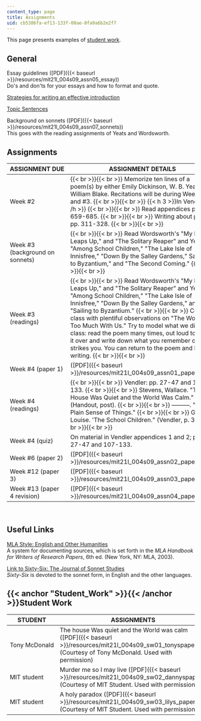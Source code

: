 ```yaml
---
content_type: page
title: Assignments
uid: cb5386fa-ef13-133f-00ae-0fa9a6b2e2f7
---
```


This page presents examples of [student work](#Student_Work).

General
-------

Essay guidelines ([PDF]({{< baseurl >}}/resources/mit21l_004s09_assn05_essay))  
Do's and don'ts for your essays and how to format and quote.

[Strategies for writing an effective introduction](https://writingcenter.unc.edu/tips-and-tools/introductions/)

[Topic Sentences](https://web.archive.org/web/20100129071053/http://www.nd.edu/~writing/resources/TopicSentences.htm)

Background on sonnets ([PDF]({{< baseurl >}}/resources/mit21l_004s09_assn07_sonnets))  
This goes with the reading assignments of Yeats and Wordsworth.

Assignments
-----------

| ASSIGNMENT DUE | ASSIGNMENT DETAILS |
| --- | --- |
| Week #2 |  {{< br >}}{{< br >}} Memorize ten lines of a poem(s) by either Emily Dickinson, W. B. Yeats, or William Blake. Recitations will be during Week #2 and #3. {{< br >}}{{< br >}} {{< h 3 >}}In Vendler{{< /h >}} {{< br >}}{{< br >}} Read appendices pp. 659-685. {{< br >}}{{< br >}} Writing about poetry pp. 311-328. {{< br >}}{{< br >}}  |
| Week #3 (background on sonnets) |  {{< br >}}{{< br >}} Read Wordsworth's "My Heart Leaps Up," and "The Solitary Reaper" and Yeats' "Among School Children," "The Lake Isle of Innisfree," "Down By the Salley Gardens," Sailing to Byzantium," and "The Second Coming." {{< br >}}{{< br >}}  |
| Week #3 (readings) |  {{< br >}}{{< br >}} Read Wordsworth's "My Heart Leaps Up," and "The Solitary Reaper" and Yeats' "Among School Children," "The Lake Isle of Innisfree," "Down By the Salley Gardens," and "Sailing to Byzantium." {{< br >}}{{< br >}} Come to class with plentiful observations on "The World Is Too Much With Us." Try to model what we did in class: read the poem many times, out loud too, turn it over and write down what you remember or what strikes you. You can return to the poem and keep writing. {{< br >}}{{< br >}}  |
| Week #4 (paper 1) | ([PDF]({{< baseurl >}}/resources/mit21l_004s09_assn01_paper1)) |
| Week #4 (readings) |  {{< br >}}{{< br >}} Vendler: pp. 27-47 and 107-133. {{< br >}}{{< br >}} Stevens, Wallace. "The House Was Quiet and the World Was Calm." (Handout, post). {{< br >}}{{< br >}} ———. "The Plain Sense of Things." {{< br >}}{{< br >}} Gluck, Louise. 'The School Children." (Vendler, p. 33). {{< br >}}{{< br >}}  |
| Week #4 (quiz) | On material in Vendler appendices 1 and 2; pp. 27-47 and 107-133. |
| Week #6 (paper 2) | ([PDF]({{< baseurl >}}/resources/mit21l_004s09_assn02_paper2)) |
| Week #12 (paper 3) | ([PDF]({{< baseurl >}}/resources/mit21l_004s09_assn03_paper3)) |
| Week #13 (paper 4 revision) | ([PDF]({{< baseurl >}}/resources/mit21l_004s09_assn04_paper4rev)) 

  
 

Useful Links
------------

[MLA Style: English and Other Humanities](https://necc.mass.libguides.com/citation/MLA)  
A system for documenting sources, which is set forth in the _MLA Handbook for Writers of Research Papers_, 6th ed. (New York, NY: MLA, 2003).

[Link to Sixty-Six: The Journal of Sonnet Studies](http://archive.is/kIQbQ)  
_Sixty-Six_ is devoted to the sonnet form, in English and the other languages.

{{< anchor "Student_Work" >}}{{< /anchor >}}Student Work
--------------------------------------------------------

| STUDENT | ASSIGNMENTS |
| --- | --- |
| Tony McDonald | The house Was quiet and the World was calm ([PDF]({{< baseurl >}}/resources/mit21l_004s09_sw01_tonyspaper)) (Courtesy of Tony McDonald. Used with permission) |
| MIT student | Murder me so I may live ([PDF]({{< baseurl >}}/resources/mit21l_004s09_sw02_dannyspaper)) (Courtesy of MIT Student. Used with permission) |
| MIT student | A holy paradox ([PDF]({{< baseurl >}}/resources/mit21l_004s09_sw03_lilys_paper)) (Courtesy of MIT Student. Used with permission)